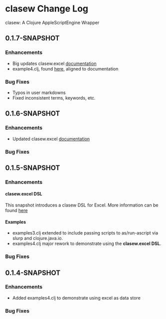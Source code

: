 # clasew Change Log

clasew: A Clojure AppleScriptEngine Wrapper

## 0.1.7-SNAPSHOT

### Enhancements
+ Big updates clasew.excel [documentation](doc/clasew-excel.md)
+ example4.clj, found [here](dev/src/clasew/examples4.clj), aligned to documentation

### Bug Fixes
+ Typos in user markdowns
+ Fixed inconsistent terms, keywords, etc.

## 0.1.6-SNAPSHOT

### Enhancements
+ Updated clasew.excel [documentation](doc/clasew-excel.md)

### Bug Fixes

## 0.1.5-SNAPSHOT

### Enhancements

#### clasew.excel DSL
This snapshot introduces a clasew DSL for Excel. More information can be found [here](doc/clasew-excel.md)

#### Examples

+ examples3.clj extended to include passing scripts to as/run-ascript via slurp
  and clojure.java.io.
+ examples4.clj major rework to demonstrate using the **clasew.excel DSL**.

### Bug Fixes


## 0.1.4-SNAPSHOT

### Enhancements

+ Added examples4.clj to demonstrate using excel as data store

### Bug Fixes
